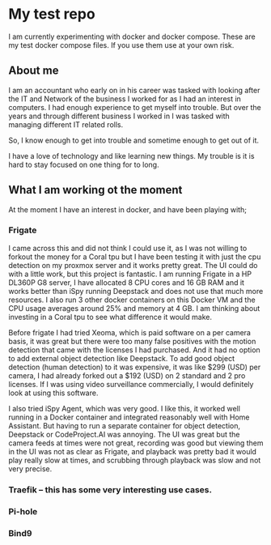 # My test repo  
I am currently experimenting with docker and docker compose. These are my test docker compose files. If you use them use at your own risk.

## About me
I am an accountant who early on in his career was tasked with looking after the IT and Network of the business I worked for as I had an interest in computers. I had enough experience to get myself into trouble. But over the years and through different business I worked in I was tasked with managing different IT related rolls.  

So, I know enough to get into trouble and sometime enough to get out of it.  

I have a love of technology and like learning new things. My trouble is it is hard to stay focused on one thing for to long.  

## What I am working ot the moment 
At the moment I have an interest in docker, and have been playing with;    

### Frigate 
I came across this and did not think I could use it, as I was not willing to forkout the money for a Coral tpu but I have been testing it with just the cpu detection on my proxmox server and it works pretty great. The UI could do with a little work, but this project is fantastic. I am running Frigate in a HP DL360P G8 server, I have allocated 8 CPU cores and 16 GB RAM and it works better than iSpy running Deepstack and does not use that much more resources. I also run 3 other docker containers on this Docker VM and the CPU usage averages around 25% and memory at 4 GB.  I am thinking about investing in a Coral tpu to see what difference it would make.

Before frigate I had tried Xeoma, which is paid software on a per camera basis, it was great but there were too many false positives with the motion detection that came with the licenses I had purchased. And it had no option to add external object detection like Deepstack. To add good object detection (human detection) to it was expensive, it was like $299 (USD) per camera, I had already forked out a $192 (USD) on 2 standard and 2 pro licenses. If I was using video surveillance commercially, I would definitely look at using this software.

I also tried iSpy Agent, which was very good. I like this, it worked well running in a Docker container and integrated reasonably well with Home Assistant. But having to run a separate container for object detection, Deepstack or CodeProject.AI was annoying. The UI was great but the camera feeds at times were not great, recording was good but viewing them in the UI was not as clear as Frigate, and playback was pretty bad it would play really slow at times, and scrubbing through playback was slow and not very precise. 

### Traefik – this has some very interesting use cases.  

### Pi-hole

### Bind9


